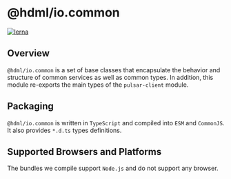# @hdml/io.common

[![lerna](https://img.shields.io/badge/maintained%20with-lerna-cc00ff.svg)](https://lerna.js.org/)

## Overview

`@hdml/io.common` is a set of base classes that encapsulate the behavior and structure of common services as well as common types. In addition, this module re-exports the main types of the `pulsar-client` module.

## Packaging

`@hdml/io.common` is written in `TypeScript` and compiled into `ESM` and `CommonJS`. It also provides `*.d.ts` types definitions.

## Supported Browsers and Platforms

The bundles we compile support `Node.js` and do not support any browser.